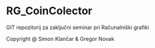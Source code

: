 # RG_CoinColector

 GIT repozitorij za zaključni seminar pri Računalniški grafiki


 Copyright @ Simon Klančar & Gregor Novak
